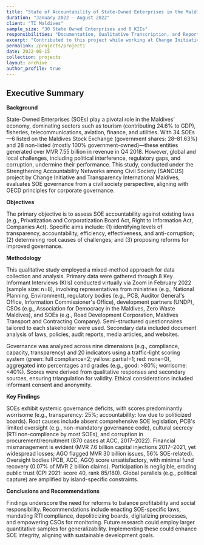 ```yaml
---
title: "State of Accountability of State-Owned Enterprises in the Maldives for TI Maldives."
duration: "January 2022 – August 2022"
client: "TI Maldives"
sample_size: "30 State Owned Enterprises and 8 KIIs"
responsibilities: "Documentation, Qualitative Transcription, and Report writing."
excerpt: "Contributed to this project while working at Change Initiative"
permalink: /projects/project1
date: 2022-08-15
collection: projects
layout: archive
author_profile: true
---
```

## Executive Summary

**Background**

State-Owned Enterprises (SOEs) play a pivotal role in the Maldives' economy, dominating sectors such as tourism (contributing 24.6% to GDP), fisheries, telecommunications, aviation, finance, and utilities. With 34 SOEs—6 listed on the Maldives Stock Exchange (government shares: 28–81.63%) and 28 non-listed (mostly 100% government-owned)—these entities generated over MVR 7.55 billion in revenue in Q4 2018. However, global and local challenges, including political interference, regulatory gaps, and corruption, undermine their performance. This study, conducted under the Strengthening Accountability Networks among Civil Society (SANCUS) project by Change Initiative and Transparency International Maldives, evaluates SOE governance from a civil society perspective, aligning with OECD principles for corporate governance.

**Objectives**

The primary objective is to assess SOE accountability against existing laws (e.g., Privatization and Corporatization Board Act, Right to Information Act, Companies Act). Specific aims include: (1) identifying levels of transparency, accountability, efficiency, effectiveness, and anti-corruption; (2) determining root causes of challenges; and (3) proposing reforms for improved governance.

**Methodology**

This qualitative study employed a mixed-method approach for data collection and analysis. Primary data were gathered through 8 Key Informant Interviews (KIIs) conducted virtually via Zoom in February 2022 (sample size: n=8), involving representatives from ministries (e.g., National Planning, Environment), regulatory bodies (e.g., PCB, Auditor General's Office, Information Commissioner's Office), development partners (UNDP), CSOs (e.g., Association for Democracy in the Maldives, Zero Waste Maldives), and SOEs (e.g., Road Development Corporation, Maldives Transport and Contracting Company). Semi-structured questionnaires tailored to each stakeholder were used. Secondary data included document analysis of laws, policies, audit reports, media articles, and websites.

Governance was analyzed across nine dimensions (e.g., compliance, capacity, transparency) and 20 indicators using a traffic-light scoring system (green: full compliance=2; yellow: partial=1; red: none=0), aggregated into percentages and grades (e.g., good: >80%; worrisome: <40%). Scores were derived from qualitative responses and secondary sources, ensuring triangulation for validity. Ethical considerations included informant consent and anonymity.

**Key Findings**

SOEs exhibit systemic governance deficits, with scores predominantly worrisome (e.g., transparency: 25%; accountability: low due to politicized boards). Root causes include absent comprehensive SOE legislation, PCB's limited oversight (e.g., non-mandatory governance code), cultural secrecy (RTI non-compliance by most SOEs), and corruption in procurement/recruitment (870 cases at ACC, 2017–2022). Financial mismanagement is evident (MVR 7.6 billion capital injections 2017–2021, yet widespread losses; AGO flagged MVR 30 billion issues, 56% SOE-related). Oversight bodies (PCB, ACC, AGO) score unsatisfactory, with minimal fund recovery (0.07% of MVR 2 billion claims). Participation is negligible, eroding public trust (CPI 2021: score 40, rank 85/180). Global parallels (e.g., political capture) are amplified by island-specific constraints.

**Conclusions and Recommendations**

Findings underscore the need for reforms to balance profitability and social responsibility. Recommendations include enacting SOE-specific laws, mandating RTI compliance, depoliticizing boards, digitalizing processes, and empowering CSOs for monitoring. Future research could employ larger quantitative samples for generalizability. Implementing these could enhance SOE integrity, aligning with sustainable development goals.

